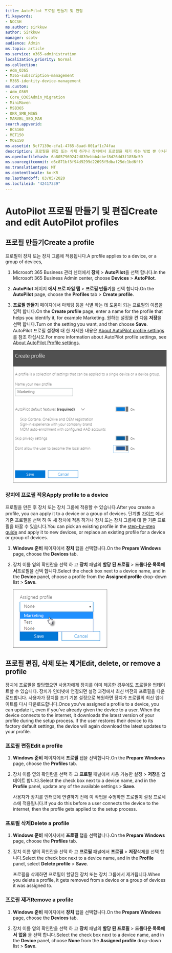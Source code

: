```yaml
---
title: AutoPilot 프로필 만들기 및 편집
f1.keywords:
- NOCSH
ms.author: sirkkuw
author: Sirkkuw
manager: scotv
audience: Admin
ms.topic: article
ms.service: o365-administration
localization_priority: Normal
ms.collection:
- Adm_O365
- M365-subscription-management
- M365-identity-device-management
ms.custom:
- Adm_O365
- Core_O365Admin_Migration
- MiniMaven
- MSB365
- OKR_SMB_M365
- MARVEL_SEO_MAR
search.appverid:
- BCS160
- MET150
- MOE150
ms.assetid: 5cf7139e-cfa1-4765-8aad-001af1c74faa
description: 프로필을 편집 또는 삭제 하거나 장치에서 프로필을 제거 하는 방법 뿐 아니라 AutoPilot 프로필을 만들어 장치에 적용 하는 방법에 대해 알아봅니다.
ms.openlocfilehash: 6a8057969242d839ebbb4cbef8d26dd3f1858c59
ms.sourcegitcommit: d6c871bf3f94d9299d22695f5dbaf25dc1bd6ff9
ms.translationtype: MT
ms.contentlocale: ko-KR
ms.lasthandoff: 03/05/2020
ms.locfileid: "42417339"
---
```

# <a name="create-and-edit-autopilot-profiles"></a><span data-ttu-id="0461b-103">AutoPilot 프로필 만들기 및 편집</span><span class="sxs-lookup"><span data-stu-id="0461b-103">Create and edit AutoPilot profiles</span></span>

## <a name="create-a-profile"></a><span data-ttu-id="0461b-104">프로필 만들기</span><span class="sxs-lookup"><span data-stu-id="0461b-104">Create a profile</span></span>

<span data-ttu-id="0461b-105">프로필이 장치 또는 장치 그룹에 적용됩니다.</span><span class="sxs-lookup"><span data-stu-id="0461b-105">A profile applies to a device, or a group of devices,</span></span>
  
1. <span data-ttu-id="0461b-106">Microsoft 365 Business 관리 센터에서 **장치** \> **AutoPilot**을 선택 합니다.</span><span class="sxs-lookup"><span data-stu-id="0461b-106">In the Microsoft 365 Business Admin center, choose **Devices** \> **AutoPilot**.</span></span>
  
2. <span data-ttu-id="0461b-107">**AutoPilot** 페이지 **에서 프로 파일 탭** \> **프로필 만들기**를 선택 합니다.</span><span class="sxs-lookup"><span data-stu-id="0461b-107">On the **AutoPilot** page, choose the **Profiles** tab \> **Create profile**.</span></span>
    
3. <span data-ttu-id="0461b-108">**프로필 만들기** 페이지에서 마케팅 등을 식별 하는 데 도움이 되는 프로필의 이름을 입력 합니다.</span><span class="sxs-lookup"><span data-stu-id="0461b-108">On the **Create profile** page, enter a name for the profile that helps you identify it, for example Marketing.</span></span> <span data-ttu-id="0461b-109">원하는 설정을 켠 다음 **저장**을 선택 합니다.</span><span class="sxs-lookup"><span data-stu-id="0461b-109">Turn on the setting you want, and then choose **Save**.</span></span> <span data-ttu-id="0461b-110">AutoPilot 프로필 설정에 대 한 자세한 내용은 [About AutoPilot profile settings](autopilot-profile-settings.md)를 참조 하십시오.</span><span class="sxs-lookup"><span data-stu-id="0461b-110">For more information about AutoPilot profile settings, see [About AutoPilot Profile settings](autopilot-profile-settings.md).</span></span>
    
    ![Enter name and turn on settings in the Create profile panel.](../media/63b5a00d-6a5d-48d0-9557-e7531e80702a.png)
  
### <a name="apply-profile-to-a-device"></a><span data-ttu-id="0461b-112">장치에 프로필 적용</span><span class="sxs-lookup"><span data-stu-id="0461b-112">Apply profile to a device</span></span>

<span data-ttu-id="0461b-113">프로필을 만든 후 장치 또는 장치 그룹에 적용할 수 있습니다.</span><span class="sxs-lookup"><span data-stu-id="0461b-113">After you create a profile, you can apply it to a device or a group of devices.</span></span> <span data-ttu-id="0461b-114">단계별 [가이드](add-autopilot-devices-and-profile.md) 에서 기존 프로필을 선택 하 여 새 장치에 적용 하거나 장치 또는 장치 그룹에 대 한 기존 프로필을 바꿀 수 있습니다.</span><span class="sxs-lookup"><span data-stu-id="0461b-114">You can pick an existing profile in the [step-by-step guide](add-autopilot-devices-and-profile.md) and apply it to new devices, or replace an existing profile for a device or group of devices.</span></span> 
  
1. <span data-ttu-id="0461b-115">**Windows 준비** 페이지에서 **장치** 탭을 선택합니다.</span><span class="sxs-lookup"><span data-stu-id="0461b-115">On the **Prepare Windows** page, choose the **Devices** tab.</span></span> 
    
2. <span data-ttu-id="0461b-116">장치 이름 옆의 확인란을 선택 하 고 **장치** 패널의 **할당 된 프로필** \> **드롭다운 목록에서**프로필을 선택 합니다.</span><span class="sxs-lookup"><span data-stu-id="0461b-116">Select the check box next to a device name, and in the **Device** panel, choose a profile from the **Assigned profile** drop-down list \> **Save**.</span></span>
    
    ![In the Device panel, select an Assigned profile to apply it.](../media/ed0ce33f-9241-4403-a5de-2dddffdc6fb9.png)
  
## <a name="edit-delete-or-remove-a-profile"></a><span data-ttu-id="0461b-118">프로필 편집, 삭제 또는 제거</span><span class="sxs-lookup"><span data-stu-id="0461b-118">Edit, delete, or remove a profile</span></span>

<span data-ttu-id="0461b-p103">장치에 프로필을 할당했으면 사용자에게 장치를 이미 제공한 경우에도 프로필을 업데이트할 수 있습니다. 장치가 인터넷에 연결되면 설정 과정에서 최신 버전의 프로필을 다운로드합니다. 사용자가 장치를 초기 기본 설정으로 복원하면 장치가 프로필의 최신 업데이트를 다시 다운로드합니다.</span><span class="sxs-lookup"><span data-stu-id="0461b-p103">Once you've assigned a profile to a device, you can update it, even if you've already given the device to a user. When the device connects to the internet, it downloads the latest version of your profile during the setup process. If the user restores their device to its factory default settings, the device will again download the latest updates to your profile.</span></span> 
  
### <a name="edit-a-profile"></a><span data-ttu-id="0461b-122">프로필 편집</span><span class="sxs-lookup"><span data-stu-id="0461b-122">Edit a profile</span></span>

1. <span data-ttu-id="0461b-123">**Windows 준비** 페이지에서 **프로필** 탭을 선택합니다.</span><span class="sxs-lookup"><span data-stu-id="0461b-123">On the **Prepare Windows** page, choose the **Profiles** tab.</span></span> 
    
2. <span data-ttu-id="0461b-124">장치 이름 옆의 확인란을 선택 하 고 **프로필** 패널에서 사용 가능한 설정 \> **저장**을 업데이트 합니다.</span><span class="sxs-lookup"><span data-stu-id="0461b-124">Select the check box next to a device name, and in the **Profile** panel, update any of the available settings \> **Save**.</span></span>
    
    <span data-ttu-id="0461b-125">사용자가 장치를 인터넷에 연결하기 전에 이 작업을 수행하면 프로필이 설정 프로세스에 적용됩니다.</span><span class="sxs-lookup"><span data-stu-id="0461b-125">If you do this before a user connects the device to the internet, then the profile gets applied to the setup process.</span></span>
    
### <a name="delete-a-profile"></a><span data-ttu-id="0461b-126">프로필 삭제</span><span class="sxs-lookup"><span data-stu-id="0461b-126">Delete a profile</span></span>

1. <span data-ttu-id="0461b-127">**Windows 준비** 페이지에서 **프로필** 탭을 선택합니다.</span><span class="sxs-lookup"><span data-stu-id="0461b-127">On the **Prepare Windows** page, choose the **Profiles** tab.</span></span> 
    
2. <span data-ttu-id="0461b-128">장치 이름 옆의 확인란을 선택 하 고 **프로필** 패널에서 **프로필** \> **저장**삭제를 선택 합니다.</span><span class="sxs-lookup"><span data-stu-id="0461b-128">Select the check box next to a device name, and in the **Profile** panel, select **Delete profile** \> **Save**.</span></span>
    
    <span data-ttu-id="0461b-129">프로필을 삭제하면 프로필이 할당된 장치 또는 장치 그룹에서 제거됩니다.</span><span class="sxs-lookup"><span data-stu-id="0461b-129">When you delete a profile, it gets removed from a device or a group of devices it was assigned to.</span></span>
    
### <a name="remove-a-profile"></a><span data-ttu-id="0461b-130">프로필 제거</span><span class="sxs-lookup"><span data-stu-id="0461b-130">Remove a profile</span></span>

1. <span data-ttu-id="0461b-131">**Windows 준비** 페이지에서 **장치** 탭을 선택합니다.</span><span class="sxs-lookup"><span data-stu-id="0461b-131">On the **Prepare Windows** page, choose the **Devices** tab.</span></span> 
    
2. <span data-ttu-id="0461b-132">장치 이름 옆의 확인란을 선택 하 고 **장치** 패널의 **할당 된 프로필** \> **드롭다운 목록에서** **없음** 을 선택 합니다.</span><span class="sxs-lookup"><span data-stu-id="0461b-132">Select the check box next to a device name, and in the **Device** panel, choose **None** from the **Assigned profile** drop-down list \> **Save**.</span></span>
    
